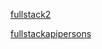 [fullstack2](https://fullstack-tsoy.onrender.com)

[fullstackapipersons](https://fullstack-tsoy.onrender.com/api/persons)

